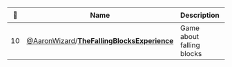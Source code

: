 |:star2: | Name | Description | 🌍|
|---|---|---|---|
|10|[@AaronWizard](https://github.com/AaronWizard)/[**TheFallingBlocksExperience**](https://github.com/AaronWizard/TheFallingBlocksExperience)|Game about falling blocks||

